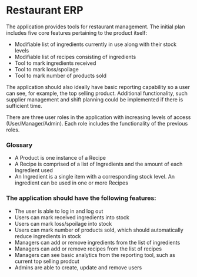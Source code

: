 # Restaurant ERP

The application provides tools for restaurant management. The initial plan includes five core features pertaining to the product itself:
* Modifiable list of ingredients currently in use along with their stock levels
* Modifiable list of recipes consisting of ingredients
* Tool to mark ingredients received
* Tool to mark loss/spoilage 
* Tool to mark number of products sold

The application should also ideally have basic reporting capability so a user can see, for example, the top selling product. Additional functionality, such supplier management and shift planning could be implemented if there is sufficient time. 

There are three user roles in the application with increasing levels of access (User/Manager/Admin). Each role includes the functionality of the previous roles.

### Glossary
* A Product is one instance of a Recipe
* A Recipe is comprised of a list of Ingredients and the amount of each Ingredient used
* An Ingredient is a single item with a corresponding stock level. An ingredient can be used in one or more Recipes

### The application should have the following features:
* The user is able to log in and log out
* Users can mark received ingredients into stock
* Users can mark loss/spoilage into stock
* Users can mark number of products sold, which should automatically reduce ingredients in stock
* Managers can add or remove ingredients from the list of ingredients
* Managers can add or remove recipes from the list of recipes
* Managers can see basic analytics from the reporting tool, such as current top selling prodcut
* Admins are able to create, update and remove users
